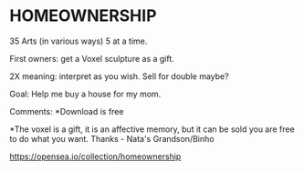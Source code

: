 # HOMEOWNERSHIP

35 Arts (in various ways) 5 at a time.

First owners: get a Voxel sculpture as a gift.

2X meaning: interpret as you wish. Sell for double maybe?

Goal: Help me buy a house for my mom.

Comments: 
*Download is free

*The voxel is a gift, it is an affective memory, but it can be sold you are free to do what you want.
Thanks - Nata's Grandson/Binho

https://opensea.io/collection/homeownership

